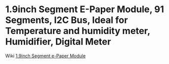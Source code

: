 # 1.9inch Segment E-Paper Module, 91 Segments, I2C Bus, Ideal for Temperature and humidity meter, Humidifier, Digital Meter
Wiki [1.9inch Segment e-Paper Module](https://www.waveshare.com/wiki/1.9inch_Segment_e-Paper_Module)
